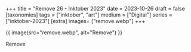 +++
title = "Remove 26 - Inktober 2023"
date = 2023-10-26
draft =  false
[taxonomies]
tags = ["inktober", "art"]
medium = ["Digital"]
series = ["inktober-2023"]
[extra]
images= ["remove.webp"]
+++

{{ image(src="remove.webp", alt="Remove") }}

Remove
